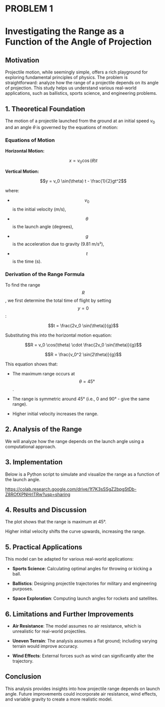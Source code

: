  # PROBLEM 1

# Investigating the Range as a Function of the Angle of Projection

## Motivation

Projectile motion, while seemingly simple, offers a rich playground for exploring fundamental principles of physics. The problem is straightforward: analyze how the range of a projectile depends on its angle of projection. This study helps us understand various real-world applications, such as ballistics, sports science, and engineering problems.

## 1. Theoretical Foundation

The motion of a projectile launched from the ground at an initial speed $v_0$ and an angle $\theta$ is governed by the equations of motion:

### Equations of Motion

**Horizontal Motion:**

$$x = v_0 \cos(\theta) t$$

**Vertical Motion:**

$$y = v_0 \sin(\theta) t - \frac{1}{2}gt^2$$



where:

- $$v_0$$ is the initial velocity (m/s),

- $$\theta$$ is the launch angle (degrees),

- $$g$$ is the acceleration due to gravity (9.81 m/s²),

- $$t$$ is the time (s).

### Derivation of the Range Formula

To find the range $$R$$, we first determine the total time of flight by setting $$y = 0$$:



$$t = \frac{2v_0 \sin(\theta)}{g}$$



Substituting this into the horizontal motion equation:



$$R = v_0 \cos(\theta) \cdot \frac{2v_0 \sin(\theta)}{g}$$





$$R = \frac{v_0^2 \sin(2\theta)}{g}$$



This equation shows that:


- The maximum range occurs at $$\theta = 45°$$.

- The range is symmetric around 45° (i.e., 0 and 90° -  give the same range).

- Higher initial velocity increases the range.

## 2. Analysis of the Range

We will analyze how the range depends on the launch angle using a computational approach.

## 3. Implementation 

Below is a Python script to simulate and visualize the range as a function of the launch angle.

https://colab.research.google.com/drive/1f7K3sSSgZ2bpgStDb-Z8ROfXPNHrlTRw?usp=sharing

## 4. Results and Discussion

The plot shows that the range is maximum at 45°.



Higher initial velocity shifts the curve upwards, increasing the range.

## 5. Practical Applications

This model can be adapted for various real-world applications:

- **Sports Science**: Calculating optimal angles for throwing or kicking a ball.

- **Ballistics**: Designing projectile trajectories for military and engineering purposes.

- **Space Exploration**: Computing launch angles for rockets and satellites.

## 6. Limitations and Further Improvements

- **Air Resistance**: The model assumes no air resistance, which is unrealistic for real-world projectiles.

- **Uneven Terrain**: The analysis assumes a flat ground; including varying terrain would improve accuracy.

- **Wind Effects**: External forces such as wind can significantly alter the trajectory.

## Conclusion

This analysis provides insights into how projectile range depends on launch angle. Future improvements could incorporate air resistance, wind effects, and variable gravity to create a more realistic model.

